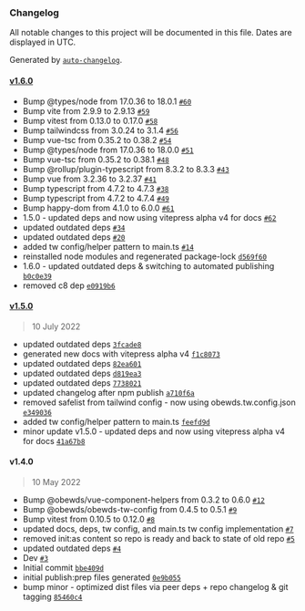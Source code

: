 ### Changelog

All notable changes to this project will be documented in this file. Dates are displayed in UTC.

Generated by [`auto-changelog`](https://github.com/CookPete/auto-changelog).

#### [v1.6.0](https://github.com/obewds/vue-el/compare/v1.5.0...v1.6.0)

- Bump @types/node from 17.0.36 to 18.0.1 [`#60`](https://github.com/obewds/vue-el/pull/60)
- Bump vite from 2.9.9 to 2.9.13 [`#59`](https://github.com/obewds/vue-el/pull/59)
- Bump vitest from 0.13.0 to 0.17.0 [`#58`](https://github.com/obewds/vue-el/pull/58)
- Bump tailwindcss from 3.0.24 to 3.1.4 [`#56`](https://github.com/obewds/vue-el/pull/56)
- Bump vue-tsc from 0.35.2 to 0.38.2 [`#54`](https://github.com/obewds/vue-el/pull/54)
- Bump @types/node from 17.0.36 to 18.0.0 [`#51`](https://github.com/obewds/vue-el/pull/51)
- Bump vue-tsc from 0.35.2 to 0.38.1 [`#48`](https://github.com/obewds/vue-el/pull/48)
- Bump @rollup/plugin-typescript from 8.3.2 to 8.3.3 [`#43`](https://github.com/obewds/vue-el/pull/43)
- Bump vue from 3.2.36 to 3.2.37 [`#41`](https://github.com/obewds/vue-el/pull/41)
- Bump typescript from 4.7.2 to 4.7.3 [`#38`](https://github.com/obewds/vue-el/pull/38)
- Bump typescript from 4.7.2 to 4.7.4 [`#49`](https://github.com/obewds/vue-el/pull/49)
- Bump happy-dom from 4.1.0 to 6.0.0 [`#61`](https://github.com/obewds/vue-el/pull/61)
- 1.5.0 - updated deps and now using vitepress alpha v4 for docs [`#62`](https://github.com/obewds/vue-el/pull/62)
- updated outdated deps [`#34`](https://github.com/obewds/vue-el/pull/34)
- updated outdated deps [`#20`](https://github.com/obewds/vue-el/pull/20)
- added tw config/helper pattern to main.ts [`#14`](https://github.com/obewds/vue-el/pull/14)
- reinstalled node modules and regenerated package-lock [`d569f60`](https://github.com/obewds/vue-el/commit/d569f602bbd4800ca3f853c049ae01e17ac8a24c)
- 1.6.0 - updated outdated deps & switching to automated publishing [`b0c0e39`](https://github.com/obewds/vue-el/commit/b0c0e39a311d469436b051717dd4b2a15b226d13)
- removed c8 dep [`e0919b6`](https://github.com/obewds/vue-el/commit/e0919b6ad132deb004d6d3a161f2a1f862450000)

#### [v1.5.0](https://github.com/obewds/vue-el/compare/v1.4.0...v1.5.0)

> 10 July 2022

- updated outdated deps [`3fcade8`](https://github.com/obewds/vue-el/commit/3fcade8ae728cb6baca744d90e2e8fc558ce3658)
- generated new docs with vitepress alpha v4 [`f1c8073`](https://github.com/obewds/vue-el/commit/f1c8073164f1ee0d6c20cde0070736f848c68bb7)
- updated outdated deps [`82ea601`](https://github.com/obewds/vue-el/commit/82ea601f900d7c7d89846eeab65ff6aea5b0eba1)
- updated outdated deps [`d819ea3`](https://github.com/obewds/vue-el/commit/d819ea35c95a2f10336043eb1da38ba22466d745)
- updated outdated deps [`7738021`](https://github.com/obewds/vue-el/commit/773802185ebd12089ec01857453e23c0c6a18897)
- updated changelog after npm publish [`a710f6a`](https://github.com/obewds/vue-el/commit/a710f6a08d75af8cac755f3829aa2e5fbbdfe1cc)
- removed safelist from tailwind config - now using obewds.tw.config.json [`e349036`](https://github.com/obewds/vue-el/commit/e349036b271fd927ac758c22cf578c6ccd26a11a)
- added tw config/helper pattern to main.ts [`feefd9d`](https://github.com/obewds/vue-el/commit/feefd9dcb15db4470d9861f0382c6e200a494492)
- minor update v1.5.0 - updated deps and now using vitepress alpha v4 for docs [`41a67b8`](https://github.com/obewds/vue-el/commit/41a67b8c6e841f4c8d74d71263c1200a55607b0a)

#### v1.4.0

> 10 May 2022

- Bump @obewds/vue-component-helpers from 0.3.2 to 0.6.0 [`#12`](https://github.com/obewds/vue-el/pull/12)
- Bump @obewds/obewds-tw-config from 0.4.5 to 0.5.1 [`#9`](https://github.com/obewds/vue-el/pull/9)
- Bump vitest from 0.10.5 to 0.12.0 [`#8`](https://github.com/obewds/vue-el/pull/8)
- updated docs, deps, tw config, and main.ts tw config implementation [`#7`](https://github.com/obewds/vue-el/pull/7)
- removed init:as content so repo is ready and back to state of old repo [`#5`](https://github.com/obewds/vue-el/pull/5)
- updated outdated deps [`#4`](https://github.com/obewds/vue-el/pull/4)
- Dev [`#3`](https://github.com/obewds/vue-el/pull/3)
- Initial commit [`bbe409d`](https://github.com/obewds/vue-el/commit/bbe409d1a1495fdb00d441c08f99f72673124ed9)
- initial publish:prep files generated [`0e9b055`](https://github.com/obewds/vue-el/commit/0e9b055a801a14a2ba05e8cb4797f2de20875ff8)
- bump minor - optimized dist files via peer deps + repo changelog & git tagging [`85460c4`](https://github.com/obewds/vue-el/commit/85460c46ba26051f3d0e50e824c824ba72d6b87d)

